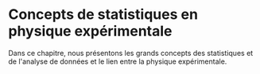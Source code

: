 # Concepts de statistiques en physique expérimentale

Dans ce chapitre, nous présentons les grands concepts des statistiques et de l'analyse de données et le lien entre la physique expérimentale.
